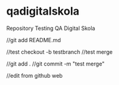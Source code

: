 # qadigitalskola

Repository Testing QA Digital Skola

//git add README.md

//test checkout -b testbranch
//test merge

//git add .
//git commit -m "test merge"

//edit from github web
